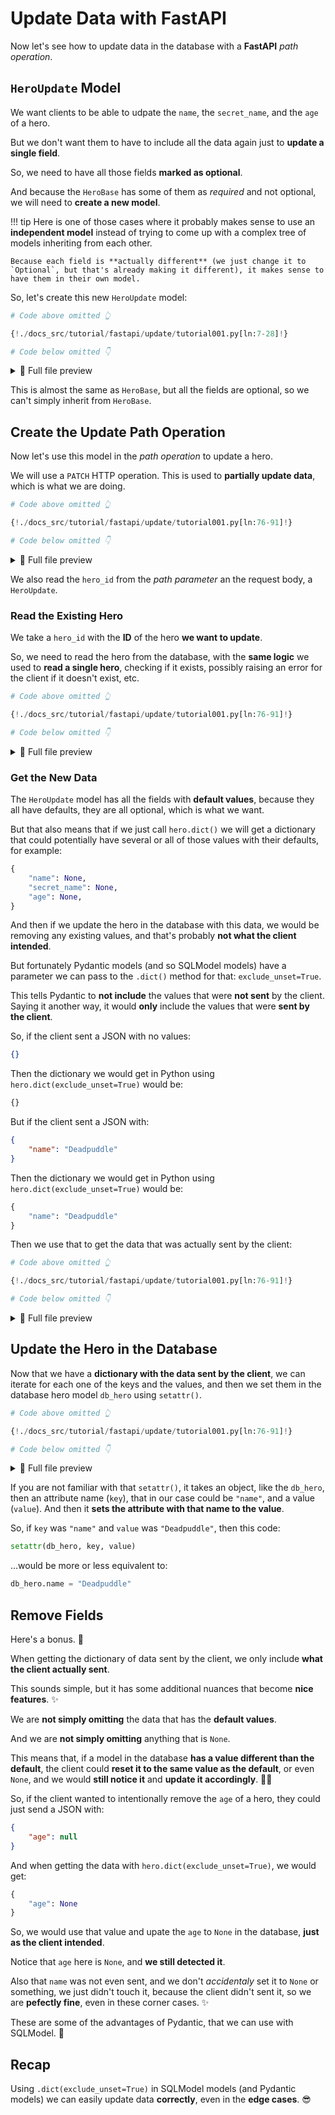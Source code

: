 # Update Data with FastAPI

Now let's see how to update data in the database with a **FastAPI** *path operation*.

## `HeroUpdate` Model

We want clients to be able to udpate the `name`, the `secret_name`, and the `age` of a hero.

But we don't want them to have to include all the data again just to **update a single field**.

So, we need to have all those fields **marked as optional**.

And because the `HeroBase` has some of them as *required* and not optional, we will need to **create a new model**.

!!! tip
    Here is one of those cases where it probably makes sense to use an **independent model** instead of trying to come up with a complex tree of models inheriting from each other.

    Because each field is **actually different** (we just change it to `Optional`, but that's already making it different), it makes sense to have them in their own model.

So, let's create this new `HeroUpdate` model:

```Python hl_lines="21-24"
# Code above omitted 👆

{!./docs_src/tutorial/fastapi/update/tutorial001.py[ln:7-28]!}

# Code below omitted 👇
```

<details>
<summary>👀 Full file preview</summary>

```Python
{!./docs_src/tutorial/fastapi/update/tutorial001.py!}
```

</details>

This is almost the same as `HeroBase`, but all the fields are optional, so we can't simply inherit from `HeroBase`.

## Create the Update Path Operation

Now let's use this model in the *path operation* to update a hero.

We will use a `PATCH` HTTP operation. This is used to **partially update data**, which is what we are doing.

```Python hl_lines="3-4"
# Code above omitted 👆

{!./docs_src/tutorial/fastapi/update/tutorial001.py[ln:76-91]!}

# Code below omitted 👇
```

<details>
<summary>👀 Full file preview</summary>

```Python
{!./docs_src/tutorial/fastapi/update/tutorial001.py!}
```

</details>

We also read the `hero_id` from the *path parameter* an the request body, a `HeroUpdate`.

### Read the Existing Hero

We take a `hero_id` with the **ID** of the hero **we want to update**.

So, we need to read the hero from the database, with the **same logic** we used to **read a single hero**, checking if it exists, possibly raising an error for the client if it doesn't exist, etc.

```Python hl_lines="6-8"
# Code above omitted 👆

{!./docs_src/tutorial/fastapi/update/tutorial001.py[ln:76-91]!}

# Code below omitted 👇
```

<details>
<summary>👀 Full file preview</summary>

```Python
{!./docs_src/tutorial/fastapi/update/tutorial001.py!}
```

</details>

### Get the New Data

The `HeroUpdate` model has all the fields with **default values**, because they all have defaults, they are all optional, which is what we want.

But that also means that if we just call `hero.dict()` we will get a dictionary that could potentially have several or all of those values with their defaults, for example:

```Python
{
    "name": None,
    "secret_name": None,
    "age": None,
}
```

And then if we update the hero in the database with this data, we would be removing any existing values, and that's probably **not what the client intended**.

But fortunately Pydantic models (and so SQLModel models) have a parameter we can pass to the `.dict()` method for that: `exclude_unset=True`.

This tells Pydantic to **not include** the values that were **not sent** by the client. Saying it another way, it would **only** include the values that were **sent by the client**.

So, if the client sent a JSON with no values:

```JSON
{}
```

Then the dictionary we would get in Python using `hero.dict(exclude_unset=True)` would be:

```Python
{}
```

But if the client sent a JSON with:

```JSON
{
    "name": "Deadpuddle"
}
```

Then the dictionary we would get in Python using `hero.dict(exclude_unset=True)` would be:

```Python
{
    "name": "Deadpuddle"
}
```

Then we use that to get the data that was actually sent by the client:

```Python hl_lines="9"
# Code above omitted 👆

{!./docs_src/tutorial/fastapi/update/tutorial001.py[ln:76-91]!}

# Code below omitted 👇
```

<details>
<summary>👀 Full file preview</summary>

```Python
{!./docs_src/tutorial/fastapi/update/tutorial001.py!}
```

</details>

## Update the Hero in the Database

Now that we have a **dictionary with the data sent by the client**, we can iterate for each one of the keys and the values, and then we set them in the database hero model `db_hero` using `setattr()`.

```Python hl_lines="10-11"
# Code above omitted 👆

{!./docs_src/tutorial/fastapi/update/tutorial001.py[ln:76-91]!}

# Code below omitted 👇
```

<details>
<summary>👀 Full file preview</summary>

```Python
{!./docs_src/tutorial/fastapi/update/tutorial001.py!}
```

</details>

If you are not familiar with that `setattr()`, it takes an object, like the `db_hero`, then an attribute name (`key`), that in our case could be `"name"`, and a value (`value`). And then it **sets the attribute with that name to the value**.

So, if `key` was `"name"` and `value` was `"Deadpuddle"`, then this code:

```Python
setattr(db_hero, key, value)
```

...would be more or less equivalent to:

```Python
db_hero.name = "Deadpuddle"
```

## Remove Fields

Here's a bonus. 🎁

When getting the dictionary of data sent by the client, we only include **what the client actually sent**.

This sounds simple, but it has some additional nuances that become **nice features**. ✨

We are **not simply omitting** the data that has the **default values**.

And we are **not simply omitting** anything that is `None`.

This means that, if a model in the database **has a value different than the default**, the client could **reset it to the same value as the default**, or even `None`, and we would **still notice it** and **update it accordingly**. 🤯🚀

So, if the client wanted to intentionally remove the `age` of a hero, they could just send a JSON with:

```JSON
{
    "age": null
}
```

And when getting the data with `hero.dict(exclude_unset=True)`, we would get:

```Python
{
    "age": None
}
```

So, we would use that value and upate the `age` to `None` in the database, **just as the client intended**.

Notice that `age` here is `None`, and **we still detected it**.

Also that `name` was not even sent, and we don't *accidentaly* set it to `None` or something, we just didn't touch it, because the client didn't sent it, so we are **pefectly fine**, even in these corner cases. ✨

These are some of the advantages of Pydantic, that we can use with SQLModel. 🎉

## Recap

Using `.dict(exclude_unset=True)` in SQLModel models (and Pydantic models) we can easily update data **correctly**, even in the **edge cases**. 😎
